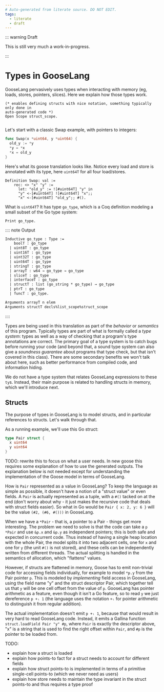 ```yaml
---
# Auto-generated from literate source. DO NOT EDIT.
tags:
  - literate
  - draft
---
```


::: warning Draft

This is still very much a work-in-progress.

:::

# Types in GooseLang

GooseLang pervasively uses types when interacting with memory (eg, loads, stores, pointers, slices). Here we explain how those types work.

```rocq
(* enables defining structs with nice notation, something typically only done in
auto-generated code *)
Open Scope struct_scope.


```

Let's start with a classic Swap example, with pointers to integers:

```go
func Swap(x *uint64, y *uint64) {
  old_y := *y
  *y = *x
  *x = old_y
}
```

Here's what its goose translation looks like. Notice every load and store is annotated with its type, here `uint64T` for all four load/stores.

```rocq
Definition Swap: val :=
    rec: <> "x" "y" :=
      let: "old_y" := ![#uint64T] "y" in
      "y" <-[#uint64T] ![#uint64T] "x";;
      "x" <-[#uint64T] "old_y";; #().

```

What is `uint64T`? It has type `go_type`, which is a Coq definition modeling a small subset of the Go type system:

```rocq
Print go_type.
```

:::: note Output

```txt
Inductive go_type : Type :=
    boolT : go_type
  | uint8T : go_type
  | uint16T : go_type
  | uint32T : go_type
  | uint64T : go_type
  | stringT : go_type
  | arrayT : w64 → go_type → go_type
  | sliceT : go_type
  | interfaceT : go_type
  | structT : list (go_string * go_type) → go_type
  | ptrT : go_type
  | funcT : go_type.

Arguments arrayT n elem
Arguments structT decls%list_scope%struct_scope
```

::::

Types are being used in this translation as part of the _behavior_ or _semantics_ of this program. Typically types are part of what is formally called a _type system_: types as well as a way of checking that a program's type annotations are correct. The primary goal of a type system is to catch bugs before running your code (and beyond that, a sound type system can also give a _soundness guarantee_ about programs that type check, but that isn't covered in this class). There are some secondary benefits we won't talk about here, such as better performance from compiled code, and information hiding.

We do not have a type system that relates GooseLang expressions to these `ty`s. Instead, their main purpose is related to handling structs in memory, which we'll introduce next.

## Structs

The purpose of types in GooseLang is to model structs, and in particular references to structs. Let's walk through that.

As a running example, we'll use this Go struct:

```go
type Pair struct {
  x uint64
  y uint64
}
```

TODO: rewrite this to focus on what a user needs. In new goose this requires some explanation of how to use the generated outputs. The explanation below is not needed except for understanding the implementation of the Goose model in terms of GooseLang.

How is `Pair` represented as a value in GooseLang? To keep the language as simple as possible, it doesn't have a notion of a "struct value" or even fields. A `Pair` is actually represented as a tuple, with a `#()` tacked on at the end (don't worry about why - it just makes the recursive code that deals with struct fields easier). So what in Go would be `Pair { x: 2, y: 6 }` will be the value `(#2, (#6, #()))` in GooseLang.

When we have a `*Pair` - that is, a pointer to a Pair - things get more interesting. The problem we need to solve is that the code can take a `p *Pair` and use `&p.x` and `&p.y` as independent pointers; this is both safe and expected in concurrent code. Thus instead of having a single heap location with the whole Pair, the model splits it into two adjacent cells, one for `x` and one for `y` (the unit `#()` is not stored), and these cells can be independently written from different threads. The actual splitting is handled in the semantics of allocation, which "flattens" values.

However, if structs are flattened in memory, Goose has to emit non-trivial code for accessing fields individually, for example to model `*p.y` from the Pair pointer `p`. This is modeled by _implementing_ field access in GooseLang, using the field name "y" and the struct descriptor Pair, which together tell us that `y` will be one cell offset from the value of `p`. GooseLang has pointer arithmetic as a feature, even though it isn't a Go feature, so to read `y` we just dereference `p +ₗ 1` (the language uses the notation `+ₗ` for pointer arithmetic to distinguish it from regular addition).

The actual implementation doesn't emit `p +ₗ 1`, because that would result in very hard to read GooseLang code. Instead, it emits a Gallina function `struct.loadField Pair "y" #p`, where `Pair` is exactly the descriptor above, "x" is a string that is used to find the right offset within `Pair`, and `#p` is the pointer to be loaded from.

TODO:

- explain how a struct is loaded
- explain how points-to fact for a struct needs to account for different fields
- explain how struct points-to is implemented in terms of a primitive single-cell points-to (which we never need as users)
- explain how store needs to maintain the type invariant in the struct points-to and thus requires a type proof

